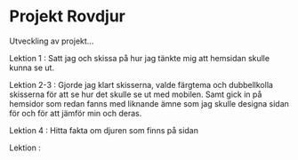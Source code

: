 # Projekt Rovdjur
Utveckling av projekt...

Lektion 1 :
Satt jag och skissa på hur jag tänkte mig att hemsidan skulle kunna se ut.

Lektion 2-3 :
Gjorde jag klart skisserna, valde färgtema och dubbellkolla skisserna för att se hur det skulle se ut med mobilen. Samt gick in på hemsidor som redan fanns med liknande ämne som jag skulle designa sidan för och för att jämför min och deras. 

Lektion 4 : Hitta fakta om djuren som finns på sidan

Lektion : 